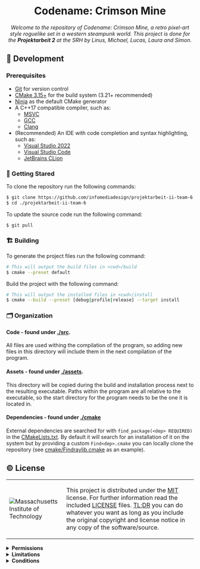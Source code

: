 <div align="center">

# Codename: Crimson Mine

*Welcome to the repository of Codename: Crimson Mine, a retro pixel-art style roguelike set in a western steampunk world.*
*This project is done for the **Projektarbeit 2** at the SRH by Linus, Michael, Lucas, Laura and Simon.*
</div>

## :toolbox: Development

### Prerequisites

- [Git](https://git-scm.com/download) for version control
- [CMake 3.15+](https://cmake.org/download) for the build system (3.21+ recommended)
- [Ninja](https://ninja-build.org) as the default CMake generator
- A C++17 compatible compiler, such as:
	- [MSVC](https://visualstudio.microsoft.com)
	- [GCC](https://gcc.gnu.org)
	- [Clang](https://clang.llvm.org)
- (Recommended) An IDE with code completion and syntax highlighting, such as:
	- [Visual Studio 2022](https://visualstudio.microsoft.com/vs)
	- [Visual Studio Code](https://code.visualstudio.com)
	- [JetBrains CLion](https://www.jetbrains.com/clion)

### :rocket: Getting Stared

To clone the repository run the following commands:

```sh
$ git clone https://github.com/infomediadesign/projektarbeit-ii-team-6
$ cd ./projektarbeit-ii-team-6
```

To update the source code run the following command:

```sh
$ git pull
```

### :building_construction: Building

To generate the project files run the following command:

```sh
# This will output the build files in <cwd>/build
$ cmake --preset default
```

Build the project with the following command:

```sh
# This will output the installed files in <cwd>/install
$ cmake --build --preset [debug|profile|release] --target install
```

### :card_index_dividers: Organization

#### **Code** - found under [./src](src).

All files are used withing the compilation of the program, so adding new files in this directory will include them in
the next compilation of the program.

#### **Assets** - found under [./assets](assets).

This directory will be copied during the build and installation process next to the resulting executable.
Paths within the program are all relative to the executable, so the start directory for the program needs to be the one
it is located in.

#### **Dependencies** - found under [./cmake](cmake)

External dependencies are searched for with `find_package(<dep> REQUIRED)` in the [CMakeLists.txt](CMakeLists.txt).
By default it will search for an installation of it on the system but by providing a custom `Find<dep>.cmake` you can
locally clone the repository (see [cmake/Findraylib.cmake](cmake/Findraylib.cmake) as an example).

## :copyright: License

<table>
<tr>
<td>

![Massachusetts Institute of Technology](https://upload.wikimedia.org/wikipedia/commons/0/0c/MIT_logo.svg)
</td>
<td>

This project is distributed under the [MIT](https://opensource.org/licenses/MIT) license. For further information read
the included [LICENSE](LICENSE) files. [TL;DR](https://www.tldrlegal.com/l/mit) you can do whatever you want as long
as you include the original copyright and license notice in any copy of the software/source.
</td>
</tr>
</table>

<details>
<summary><b>Permissions</b></summary>
<blockquote>

<details>
<summary><em>Commercial Use</em></summary>
<blockquote>
The licensed material and derivatives may be used for commercial purposes.
</blockquote>
</details>

<details>
<summary><em>Modification</em></summary>
<blockquote>
The licensed material may be modified.
</blockquote>
</details>

<details>
<summary><em>Distribution</em></summary>
<blockquote>
The licensed material may be distributed.
</blockquote>
</details>

<details>
<summary><em>Private use</em></summary>
<blockquote>
The licensed material may be used and modified in private.
</blockquote>
</details>

</blockquote>
</details>

<details>
<summary><b>Limitations</b></summary>
<blockquote>

<details>
<summary><em>Liability</em></summary>
<blockquote>
This license includes a limitation of liability.
</blockquote>
</details>

<details>
<summary><em>Warranty</em></summary>
<blockquote>
This license explicitly states that it does NOT provide any warranty.
</blockquote>
</details>

</blockquote>
</details>

<details>
<summary><b>Conditions</b></summary>
<blockquote>

<details>
<summary><em>License and copyright notice</em></summary>
<blockquote>
A copy of the license and copyright notice must be included with the licensed material.
</blockquote>
</details>

</blockquote>
</details>
